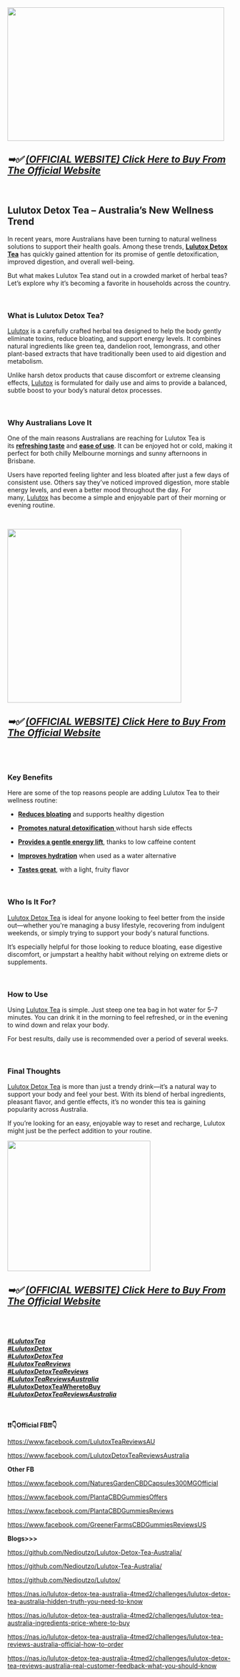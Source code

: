 <div class="separator"><a href="https://www.facebook.com/LulutoxTeaReviewsAU" target="_blank"><img src="https://blogger.googleusercontent.com/img/b/R29vZ2xl/AVvXsEgF8AyQnkxXDJEDL_jaHHb49Mf1LPoxv1Z0uGPSCohRGKIfmVu7a8GCVAU2Hz_eroyWQnuZoR79DLJlWNJXCMbj83_hwRpwkzfiuY0tjbrq-6GEwQ6NW0K7HqvUl7K-6l8li-bapfU8NdRxeIRlE4LH8sFoR0c2kyb1F7PfhkbW7A1rsh4XGmsT98mwjtI/w485-h299/lulutox3.jpg" alt="" width="485" height="299" border="0" data-original-height="394" data-original-width="639" /></a></div>
<h2><em>➥✅&nbsp;<a href="https://careline360.com/lulutox-au-buy" target="_blank">(OFFICIAL WEBSITE) Click Here to Buy From The Official Website</a></em></h2>
<div>&nbsp;</div>
<h2><strong data-end="190" data-start="129">Lulutox Detox Tea &ndash; Australia&rsquo;s New Wellness Trend</strong></h2>
<p data-end="461" data-start="192">In recent years, more Australians have been turning to natural wellness solutions to support their health goals. Among these trends,&nbsp;<strong data-end="346" data-start="325"><a href="https://www.facebook.com/LulutoxTeaReviewsAU" target="_blank">Lulutox Detox Tea</a></strong>&nbsp;has quickly gained attention for its promise of gentle detoxification, improved digestion, and overall well-being.</p>
<p data-end="612" data-start="463">But what makes Lulutox Tea stand out in a crowded market of herbal teas? Let&rsquo;s explore why it&rsquo;s becoming a favorite in households across the country.</p>
<p data-end="612" data-start="463">&nbsp;</p>
<h3 data-end="649" data-start="619">What is Lulutox Detox Tea?</h3>
<p data-end="961" data-start="651"><a href="https://www.facebook.com/LulutoxTeaReviewsAU" target="_blank">Lulutox</a>&nbsp;is a carefully crafted herbal tea designed to help the body gently eliminate toxins, reduce bloating, and support energy levels. It combines natural ingredients like green tea, dandelion root, lemongrass, and other plant-based extracts that have traditionally been used to aid digestion and metabolism.</p>
<p data-end="1167" data-start="963">Unlike harsh detox products that cause discomfort or extreme cleansing effects,&nbsp;<a href="https://www.facebook.com/LulutoxTeaReviewsAU" target="_blank">Lulutox</a>&nbsp;is formulated for&nbsp;<span data-end="1082" data-start="1069">daily use</span>&nbsp;and aims to provide a balanced, subtle boost to your body&rsquo;s natural detox processes.</p>
<p data-end="1167" data-start="963">&nbsp;</p>
<h3 data-end="1201" data-start="1174">Why Australians Love It</h3>
<p data-end="1434" data-start="1203">One of the main reasons Australians are reaching for Lulutox Tea is its&nbsp;<strong data-end="1295" data-start="1275"><a href="https://www.facebook.com/LulutoxTeaReviewsAU" target="_blank">refreshing taste</a></strong>&nbsp;and&nbsp;<strong data-end="1315" data-start="1300"><a href="https://www.facebook.com/LulutoxTeaReviewsAU" target="_blank">ease of use</a></strong>. It can be enjoyed hot or cold, making it perfect for both chilly Melbourne mornings and sunny afternoons in Brisbane.</p>
<p data-end="1740" data-start="1436">Users have reported feeling lighter and less bloated after just a few days of consistent use. Others say they&rsquo;ve noticed improved digestion, more stable energy levels, and even a better mood throughout the day. For many,&nbsp;<a href="https://www.facebook.com/LulutoxTeaReviewsAU" target="_blank">Lulutox</a>&nbsp;has become a simple and enjoyable part of their morning or evening routine.</p>
<p data-end="1740" data-start="1436">&nbsp;</p>
<p><a href="https://www.facebook.com/LulutoxTeaReviewsAU" target="_blank"><img src="https://blogger.googleusercontent.com/img/b/R29vZ2xl/AVvXsEippgYByY-WsL9jLqtYkj8VabCkEyU4Hc-X_SIAan-xQH66kb0SGhek2JHY5H2TvBLNOXnke2HGTCKAfxRTyGlg8wn1u1jtyEiqkQArW9BpOfpesyhxfA8I1s6uXMBPTlHZ11EeEjOS1cU7_9teY9a_Oe11rQskveMubv8VUBG9QblT0-ni6O2EMSB_J1M/w389-h389/lulutex.jpg" alt="" width="389" height="389" border="0" data-original-height="1000" data-original-width="1000" /></a></p>
<h2 data-end="1740" data-start="1436"><em><strong>➥✅&nbsp;<a href="https://careline360.com/lulutox-au-buy" target="_blank">(OFFICIAL WEBSITE) Click Here to Buy From The Official Website</a></strong></em></h2>
<h2>&nbsp;</h2>
<h3 data-end="1763" data-start="1747">Key Benefits</h3>
<p data-end="1854" data-start="1765">Here are some of the top reasons people are adding Lulutox Tea to their wellness routine:</p>
<ul data-end="2156" data-start="1856">
<li data-end="1911" data-start="1856">
<p data-end="1911" data-start="1858"><strong data-end="1878" data-start="1858"><a href="https://www.facebook.com/LulutoxDetoxTeaReviewsAustralia" target="_blank">Reduces bloating</a></strong>&nbsp;and supports healthy digestion</p>
</li>
<li data-end="1978" data-start="1912">
<p data-end="1978" data-start="1914"><a href="https://www.facebook.com/LulutoxDetoxTeaReviewsAustralia" target="_blank"><strong data-end="1949" data-start="1914">Promotes natural detoxification</strong>&nbsp;</a>without harsh side effects</p>
</li>
<li data-end="2048" data-start="1979">
<p data-end="2048" data-start="1981"><strong data-end="2014" data-start="1981"><a href="https://www.facebook.com/LulutoxDetoxTeaReviewsAustralia" target="_blank">Provides a gentle energy lift</a></strong>, thanks to low caffeine content</p>
</li>
<li data-end="2108" data-start="2049">
<p data-end="2108" data-start="2051"><strong data-end="2073" data-start="2051"><a href="https://www.facebook.com/LulutoxDetoxTeaReviewsAustralia" target="_blank">Improves hydration</a></strong>&nbsp;when used as a water alternative</p>
</li>
<li data-end="2156" data-start="2109">
<p data-end="2156" data-start="2111"><strong data-end="2127" data-start="2111"><a href="https://www.facebook.com/LulutoxDetoxTeaReviewsAustralia" target="_blank">Tastes great</a></strong>, with a light, fruity flavor</p>
</li>
</ul>
<div>&nbsp;</div>
<h3 data-end="2181" data-start="2163">Who Is It For?</h3>
<p data-end="2400" data-start="2183"><a href="https://www.facebook.com/LulutoxDetoxTeaReviewsAustralia" target="_blank">Lulutox Detox Tea</a>&nbsp;is ideal for anyone looking to feel better from the inside out&mdash;whether you're managing a busy lifestyle, recovering from indulgent weekends, or simply trying to support your body's natural functions.</p>
<p data-end="2568" data-start="2402">It&rsquo;s especially helpful for those looking to reduce bloating, ease digestive discomfort, or jumpstart a healthy habit without relying on extreme diets or supplements.</p>
<p data-end="2568" data-start="2402">&nbsp;</p>
<h3 data-end="2589" data-start="2575">How to Use</h3>
<p data-end="2775" data-start="2591">Using&nbsp;<a href="https://www.facebook.com/LulutoxTeaReviewsAU" target="_blank">Lulutox Tea</a>&nbsp;is simple. Just steep one tea bag in hot water for 5&ndash;7 minutes. You can drink it in the morning to feel refreshed, or in the evening to wind down and relax your body.</p>
<p data-end="2851" data-start="2777">For best results, daily use is recommended over a period of several weeks.</p>
<p data-end="2851" data-start="2777">&nbsp;</p>
<h3 data-end="2876" data-start="2858">Final Thoughts</h3>
<p data-end="3127" data-start="2878"><a href="https://www.facebook.com/LulutoxDetoxTeaReviewsAustralia" target="_blank">Lulutox Detox Tea</a>&nbsp;is more than just a trendy drink&mdash;it&rsquo;s a natural way to support your body and feel your best. With its blend of herbal ingredients, pleasant flavor, and gentle effects, it&rsquo;s no wonder this tea is gaining popularity across Australia.</p>
<p data-end="3256" data-start="3129">If you&rsquo;re looking for an easy, enjoyable way to reset and recharge, Lulutox might just be the perfect addition to your routine.</p>
<p data-end="3256" data-start="3129"><a href="https://www.facebook.com/LulutoxTeaReviewsAU" target="_blank"><img src="https://blogger.googleusercontent.com/img/b/R29vZ2xl/AVvXsEj3fdo43SZzU3kwpWuRGykSCPEjjlmdb3WTDOWtDxSn1qAS1ZEOm7ZCh_a9ExuIahu1P8K_6NqWg9-5tB_JFWzBTPIPvetdkXFCeclEEVbdo2Ne8AY68zj8VBvi0qVvrrYqlTFZV0a7_GGb40MF7K8yN9bK2kSlwh1RnGGZBhR8vVulYTCfZZyN2huKBww/s320/lulutox.jpg" alt="" width="320" height="292" border="0" data-original-height="913" data-original-width="1000" /></a></p>
<h2><em>➥✅&nbsp;<a href="https://careline360.com/lulutox-au-buy" target="_blank">(OFFICIAL WEBSITE) Click Here to Buy From The Official Website</a></em></h2>
<div><em>&nbsp;</em></div>
<div>&nbsp;</div>
<div><em>&nbsp;</em></div>
<div>
<div><em><em><strong><a href="https://www.facebook.com/LulutoxTeaReviewsAU" target="_blank">#LulutoxTea</a></strong></em></em></div>
<div><em><em><strong><a href="https://www.facebook.com/LulutoxDetoxTeaReviewsAustralia" target="_blank">#LulutoxDetox</a></strong></em></em></div>
<div><em><em><strong><a href="https://www.facebook.com/LulutoxDetoxTeaReviewsAustralia" target="_blank">#LulutoxDetoxTea</a></strong></em></em></div>
<div><em><em><strong><a href="https://www.facebook.com/LulutoxTeaReviewsAU" target="_blank">#LulutoxTeaReviews</a></strong></em></em></div>
<div><em><em><strong><a href="https://www.facebook.com/LulutoxDetoxTeaReviewsAustralia" target="_blank">#LulutoxDetoxTeaReviews</a></strong></em></em></div>
<div><em><strong><a href="https://www.facebook.com/LulutoxTeaReviewsAU" target="_blank">#LulutoxTeaReviewsAustralia</a></strong></em></div>
<div>
<div>
<div><strong><a href="https://www.facebook.com/LulutoxDetoxTeaReviewsAustralia" target="_blank">#LulutoxDetoxTeaWheretoBuy</a></strong></div>
</div>
</div>
<div><em><strong><a href="https://www.facebook.com/LulutoxDetoxTeaReviewsAustralia" target="_blank">#LulutoxDetoxTeaReviewsAustralia</a></strong></em></div>
<div>&nbsp;</div>
</div>
<div><em>&nbsp;</em></div>
<div><em>&nbsp;</em></div>
<div><strong>❗❗👇</strong><strong>Official FB</strong><strong>❗❗👇</strong></div>
<div>
<p><a href="https://www.facebook.com/LulutoxTeaReviewsAU">https://www.facebook.com/LulutoxTeaReviewsAU</a></p>
<p><a href="https://www.facebook.com/LulutoxDetoxTeaReviewsAustralia">https://www.facebook.com/LulutoxDetoxTeaReviewsAustralia</a></p>
<p><strong>Other FB</strong></p>
<p><a href="https://www.facebook.com/NaturesGardenCBDCapsules300MGOfficial">https://www.facebook.com/NaturesGardenCBDCapsules300MGOfficial</a></p>
<p><a href="https://www.facebook.com/PlantaCBDGummiesOffers">https://www.facebook.com/PlantaCBDGummiesOffers</a></p>
<p><a href="https://www.facebook.com/PlantaCBDGummiesReviews">https://www.facebook.com/PlantaCBDGummiesReviews</a></p>
<p><a href="https://www.facebook.com/GreenerFarmsCBDGummiesReviewsUS">https://www.facebook.com/GreenerFarmsCBDGummiesReviewsUS</a></p>
<p><strong>Blogs&gt;&gt;&gt;</strong></p>
<p><a href="https://github.com/Nedioutzo/Lulutox-Detox-Tea-Australia/">https://github.com/Nedioutzo/Lulutox-Detox-Tea-Australia/</a></p>
<p><a href="https://github.com/Nedioutzo/Lulutox-Tea-Australia/">https://github.com/Nedioutzo/Lulutox-Tea-Australia/</a></p>
<p><a href="https://github.com/Nedioutzo/Lulutox/">https://github.com/Nedioutzo/Lulutox/</a></p>
<p><a href="https://nas.io/lulutox-detox-tea-australia-4tmed2/challenges/lulutox-detox-tea-australia-hidden-truth-you-need-to-know">https://nas.io/lulutox-detox-tea-australia-4tmed2/challenges/lulutox-detox-tea-australia-hidden-truth-you-need-to-know</a></p>
<p><a href="https://nas.io/lulutox-detox-tea-australia-4tmed2/challenges/lulutox-tea-australia-ingredients-price-where-to-buy">https://nas.io/lulutox-detox-tea-australia-4tmed2/challenges/lulutox-tea-australia-ingredients-price-where-to-buy</a></p>
<p><a href="https://nas.io/lulutox-detox-tea-australia-4tmed2/challenges/lulutox-tea-reviews-australia-official-how-to-order">https://nas.io/lulutox-detox-tea-australia-4tmed2/challenges/lulutox-tea-reviews-australia-official-how-to-order</a></p>
<p><a href="https://nas.io/lulutox-detox-tea-australia-4tmed2/challenges/lulutox-detox-tea-reviews-australia-real-customer-feedback-what-you-should-know">https://nas.io/lulutox-detox-tea-australia-4tmed2/challenges/lulutox-detox-tea-reviews-australia-real-customer-feedback-what-you-should-know</a></p>
</div>
